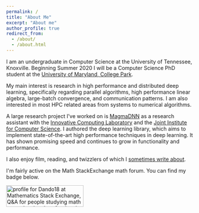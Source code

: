 ```yaml
---
permalink: /
title: "About Me"
excerpt: "About me"
author_profile: true
redirect_from: 
  - /about/
  - /about.html
---
```


I am an undergraduate in Computer Science at the University of Tennessee, Knoxville. Beginning Summer 2020 I will be a Computer Science PhD student at the [University of Maryland, College Park](https://www.cs.umd.edu/).

My main interest is research in high performance and distributed deep learning, specifically regarding parallel algorithms, high performance linear algebra, large-batch convergence, and communication patterns. I am also interested in most HPC related areas from systems to numerical algorithms.

A large research project I've worked on is [MagmaDNN](https://github.com/MagmaDNN/magmadnn) as a research assistant with the [Innovative Computing Laboratory](https://www.icl.utk.edu/) and the [Joint Institute for Computer Science](https://www.jics.utk.edu/). I authored the deep learning library, which aims to implement state-of-the-art high performance techniques in deep learning. It has shown promising speed and continues to grow in functionality and performance.

I also enjoy film, reading, and twizzlers of which I [sometimes write about](/year-archive/).

<p> I'm fairly active on the Math StackExchange math forum. You can find my badge below. </p>
<a href="https://math.stackexchange.com/users/274085/dando18"><img src="https://math.stackexchange.com/users/flair/274085.png" width="208" height="58" alt="profile for Dando18 at Mathematics Stack Exchange, Q&amp;A for people studying math at any level and professionals in related fields" title="profile for Dando18 at Mathematics Stack Exchange, Q&amp;A for people studying math at any level and professionals in related fields"></a>
